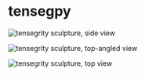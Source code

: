 # tensegpy



![tensegrity sculpture, side view](/images/4fans_sidestraight.jpg)

![tensegrity sculpture, top-angled view](/images/4fans_topangled.jpg)

![tensegrity sculpture, top view](/images/4fans_top.jpg)